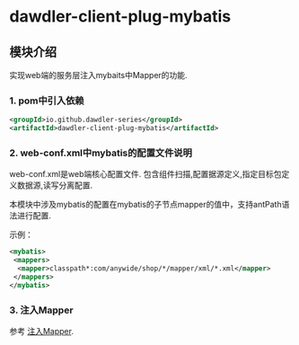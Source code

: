 # dawdler-client-plug-mybatis

## 模块介绍

实现web端的服务层注入mybaits中Mapper的功能.

### 1. pom中引入依赖

```xml
<groupId>io.github.dawdler-series</groupId>
<artifactId>dawdler-client-plug-mybatis</artifactId>
```

### 2. web-conf.xml中mybatis的配置文件说明

web-conf.xml是web端核心配置文件. 包含组件扫描,配置据源定义,指定目标包定义数据源,读写分离配置.

本模块中涉及mybatis的配置在mybatis的子节点mapper的值中，支持antPath语法进行配置.

示例：

```xml
<mybatis>
 <mappers>
  <mapper>classpath*:com/anywide/shop/*/mapper/xml/*.xml</mapper>
 </mappers>
</mybatis>
```

### 3. 注入Mapper

参考 [注入Mapper](../dawdler-mybatis-core/README.md#2-注入mapper).